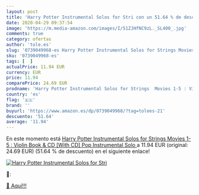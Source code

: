 ```yaml
---
layout: post
title: 'Harry Potter Instrumental Solos for Stri con un 51.64 % de descuento'
date: 2020-04-29 09:37:54
image: 'https://m.media-amazon.com/images/I/51ZJHfNC9zL._SL400_.jpg'
comments: true
category: ofertas
author: 'tole.es'
slug: '0739049968-es Harry Potter Instrumental Solos for Strings Movies 1-5 :...'
sku: '0739049968-es'
tags: [  ]
actualPrice: 11.94 EUR
currency: EUR
price: 11.94
comparePrice: 24.69 EUR
prodname: 'Harry Potter Instrumental Solos for Strings  Movies 1-5 : Violin  Book & CD [With CD]  Pop Instrumental Solo '
country: 'es'
flag: '🇪🇸'
brand: ''
buyurl: 'https://www.amazon.es/dp/0739049968/?tag=tolees-21'
descuento: '51.64'
average: '11.94'
---
```


En este momento está [Harry Potter Instrumental Solos for Strings  Movies 1-5 : Violin  Book & CD [With CD]  Pop Instrumental Solo ](https://www.amazon.es/dp/0739049968/?tag=tolees-21) a 11.94 EUR (original: 24.69 EUR) (51.64 %  de descuento) en el siguiente enlace!

[![Harry Potter Instrumental Solos for Stri](https://m.media-amazon.com/images/I/51ZJHfNC9zL._SL400_.jpg)](https://www.amazon.es/dp/0739049968/?tag=tolees-21)

🔎:


[🛒 Aquí!!!](https://www.amazon.es/dp/0739049968/?tag=tolees-21)
